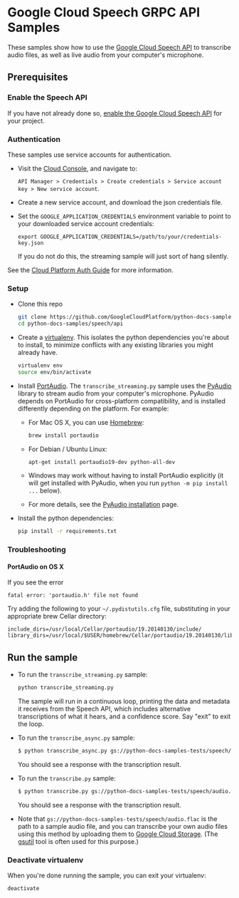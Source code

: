# Google Cloud Speech GRPC API Samples

These samples show how to use the [Google Cloud Speech API][speech-api]
to transcribe audio files, as well as live audio from your computer's
microphone.

[speech-api]: http://cloud.google.com/speech

## Prerequisites

### Enable the Speech API

If you have not already done so, [enable the Google Cloud Speech
API][console-speech] for your project.

[console-speech]: https://console.cloud.google.com/apis/api/speech.googleapis.com/overview?project=_

### Authentication

These samples use service accounts for authentication.

* Visit the [Cloud Console][cloud-console], and navigate to:

    `API Manager > Credentials > Create credentials > Service account key > New
    service account`.
* Create a new service account, and download the json credentials file.
* Set the `GOOGLE_APPLICATION_CREDENTIALS` environment variable to point to your
  downloaded service account credentials:

      export GOOGLE_APPLICATION_CREDENTIALS=/path/to/your/credentials-key.json

  If you do not do this, the streaming sample will just sort of hang silently.

See the [Cloud Platform Auth Guide][auth-guide] for more information.

[cloud-console]: https://console.cloud.google.com
[auth-guide]: https://cloud.google.com/docs/authentication#developer_workflow

### Setup

* Clone this repo

  ```sh
  git clone https://github.com/GoogleCloudPlatform/python-docs-samples.git
  cd python-docs-samples/speech/api
  ```

* Create a [virtualenv][virtualenv]. This isolates the python dependencies
  you're about to install, to minimize conflicts with any existing libraries you
  might already have.

  ```sh
  virtualenv env
  source env/bin/activate
  ```

* Install [PortAudio][portaudio]. The `transcribe_streaming.py` sample uses the
  [PyAudio][pyaudio] library to stream audio from your computer's
  microphone. PyAudio depends on PortAudio for cross-platform compatibility, and
  is installed differently depending on the platform. For example:

  * For Mac OS X, you can use [Homebrew][brew]:

    ```sh
    brew install portaudio
    ```

  * For Debian / Ubuntu Linux:

    ```sh
    apt-get install portaudio19-dev python-all-dev
    ```

  * Windows may work without having to install PortAudio explicitly (it will get
    installed with PyAudio, when you run `python -m pip install ...` below).

  * For more details, see the [PyAudio installation][pyaudio-install] page.

* Install the python dependencies:

    ```sh
    pip install -r requirements.txt
    ```

[pyaudio]: https://people.csail.mit.edu/hubert/pyaudio/
[portaudio]: http://www.portaudio.com/
[pyaudio-install]: https://people.csail.mit.edu/hubert/pyaudio/#downloads
[pip]: https://pip.pypa.io/en/stable/installing/
[virtualenv]: https://virtualenv.pypa.io/en/stable/installation/
[brew]: http://brew.sh

### Troubleshooting

#### PortAudio on OS X

If you see the error

    fatal error: 'portaudio.h' file not found

Try adding the following to your `~/.pydistutils.cfg` file,
substituting in your appropriate brew Cellar directory:

    include_dirs=/usr/local/Cellar/portaudio/19.20140130/include/
    library_dirs=/usr/local/$USER/homebrew/Cellar/portaudio/19.20140130/lib/

## Run the sample

* To run the `transcribe_streaming.py` sample:

    ```sh
    python transcribe_streaming.py
    ```

    The sample will run in a continuous loop, printing the data and metadata
    it receives from the Speech API, which includes alternative transcriptions
    of what it hears, and a confidence score. Say "exit" to exit the loop.

* To run the `transcribe_async.py` sample:

    ```sh
    $ python transcribe_async.py gs://python-docs-samples-tests/speech/audio.flac
    ```

    You should see a response with the transcription result.

* To run the `transcribe.py` sample:

    ```sh
    $ python transcribe.py gs://python-docs-samples-tests/speech/audio.flac
    ```

    You should see a response with the transcription result.

* Note that `gs://python-docs-samples-tests/speech/audio.flac` is the path to a
  sample audio file, and you can transcribe your own audio files using this
  method by uploading them to [Google Cloud Storage][gcs]. (The [gsutil][gsutil]
  tool is often used for this purpose.)

[gcs]: https://cloud.google.com/storage
[gsutil]: https://cloud.google.com/storage/docs/gsutil

### Deactivate virtualenv

When you're done running the sample, you can exit your virtualenv:

```
deactivate
```
